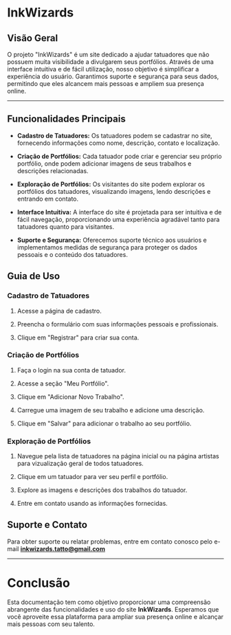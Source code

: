# InkWizards

## Visão Geral
O projeto "InkWizards" é um site dedicado a ajudar tatuadores que não possuem muita visibilidade a divulgarem seus portfólios. 
Através de uma interface intuitiva e de fácil utilização, nosso objetivo é simplificar a experiência do usuário. 
Garantimos suporte e segurança para seus dados, permitindo que eles alcancem mais pessoas e ampliem sua presença online.

---

## Funcionalidades Principais

- **Cadastro de Tatuadores:**
Os tatuadores podem se cadastrar no site, fornecendo informações como nome, descrição, contato e localização.

- **Criação de Portfólios:**
Cada tatuador pode criar e gerenciar seu próprio portfólio, onde podem adicionar imagens de seus trabalhos e descrições relacionadas.

- **Exploração de Portfólios:**
Os visitantes do site podem explorar os portfólios dos tatuadores, visualizando imagens, lendo descrições e entrando em contato.

- **Interface Intuitiva:**
A interface do site é projetada para ser intuitiva e de fácil navegação, proporcionando uma experiência agradável tanto para tatuadores quanto para visitantes.

- **Suporte e Segurança:** 
Oferecemos suporte técnico aos usuários e implementamos medidas de segurança para proteger os dados pessoais e o conteúdo dos tatuadores.

## Guia de Uso

### Cadastro de Tatuadores

1. Acesse a página de cadastro.

2. Preencha o formulário com suas informações pessoais e profissionais.

3. Clique em "Registrar" para criar sua conta.

### Criação de Portfólios

1. Faça o login na sua conta de tatuador.

2. Acesse a seção "Meu Portfólio".

3. Clique em "Adicionar Novo Trabalho".

4. Carregue uma imagem de seu trabalho e adicione uma descrição.

5. Clique em "Salvar" para adicionar o trabalho ao seu portfólio.

### Exploração de Portfólios

1. Navegue pela lista de tatuadores na página inicial ou na página artistas para vizualização geral de todos tatuadores.

2. Clique em um tatuador para ver seu perfil e portfólio.

3. Explore as imagens e descrições dos trabalhos do tatuador.

4. Entre em contato usando as informações fornecidas.

## Suporte e Contato
Para obter suporte ou relatar problemas, entre em contato conosco pelo e-mail **inkwizards.tatto@gmail.com**


---
# Conclusão
Esta documentação tem como objetivo proporcionar uma compreensão abrangente das funcionalidades e uso do site **InkWizards**. Esperamos que você aproveite essa plataforma para ampliar sua presença online e alcançar mais pessoas com seu talento.



